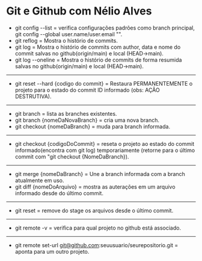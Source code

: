 # Git e Github com Nélio Alves

- git config --list = verifica configurações padrões como branch principal, git config --global user.name/user.email  "".
- git reflog = Mostra o histório de commits.
- git log = Mostra o histório de commits com author, data e nome do commit salvas no github(origin/main) e local (HEAD->main).
- git log --oneline = Mostra o histório de commits de forma resumida salvas no github(origin/main) e local (HEAD->main).
-----------------------------------
- git reset --hard {codigo do commit} = Restaura PERMANENTEMENTE o projeto para o estado do commit ID informado (obs: AÇÂO DESTRUTIVA).
-------------------------------------------
- git branch = lista as branches existentes.
- git branch {nomeDaNovaBranch} = cria uma nova branch.
- git checkout {nomeDaBranch} = muda para branch informada.
---------------------------------------------------------
- git checkout {codigoDoCommit} = reseta o projeto ao estado do commit informado(encontra com git log) temporariamente (retorne para o último commit com "git checkout {NomeDaBranch}).
-------------------------
- git merge {nomeDaBranch} = Une a branch informada com a branch atualmente em uso. 
- git diff {nomeDoArquivo} = mostra as auterações em um arquivo informado desde do último commit.
---------------------
- git reset = remove do stage os arquivos desde o último commit.
--------------------------------------------------------------
- git remote -v = verifica para qual projeto no github está associado.
--------------------------------------------------------------------
-  git remote set-url git@github.com:seuusuario/seurepositorio.git = aponta para um outro projeto.
